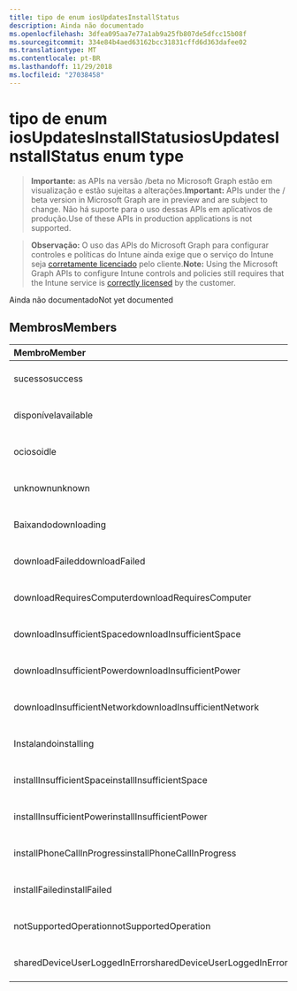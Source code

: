 ```yaml
---
title: tipo de enum iosUpdatesInstallStatus
description: Ainda não documentado
ms.openlocfilehash: 3dfea095aa7e77a1ab9a25fb807de5dfcc15b08f
ms.sourcegitcommit: 334e84b4aed63162bcc31831cffd6d363dafee02
ms.translationtype: MT
ms.contentlocale: pt-BR
ms.lasthandoff: 11/29/2018
ms.locfileid: "27038458"
---
```

# <a name="iosupdatesinstallstatus-enum-type"></a><span data-ttu-id="2dd4d-103">tipo de enum iosUpdatesInstallStatus</span><span class="sxs-lookup"><span data-stu-id="2dd4d-103">iosUpdatesInstallStatus enum type</span></span>

> <span data-ttu-id="2dd4d-104">**Importante:** as APIs na versão /beta no Microsoft Graph estão em visualização e estão sujeitas a alterações.</span><span class="sxs-lookup"><span data-stu-id="2dd4d-104">**Important:** APIs under the / beta version in Microsoft Graph are in preview and are subject to change.</span></span> <span data-ttu-id="2dd4d-105">Não há suporte para o uso dessas APIs em aplicativos de produção.</span><span class="sxs-lookup"><span data-stu-id="2dd4d-105">Use of these APIs in production applications is not supported.</span></span>

> <span data-ttu-id="2dd4d-106">**Observação:** O uso das APIs do Microsoft Graph para configurar controles e políticas do Intune ainda exige que o serviço do Intune seja [corretamente licenciado](https://go.microsoft.com/fwlink/?linkid=839381) pelo cliente.</span><span class="sxs-lookup"><span data-stu-id="2dd4d-106">**Note:** Using the Microsoft Graph APIs to configure Intune controls and policies still requires that the Intune service is [correctly licensed](https://go.microsoft.com/fwlink/?linkid=839381) by the customer.</span></span>

<span data-ttu-id="2dd4d-107">Ainda não documentado</span><span class="sxs-lookup"><span data-stu-id="2dd4d-107">Not yet documented</span></span>
## <a name="members"></a><span data-ttu-id="2dd4d-108">Membros</span><span class="sxs-lookup"><span data-stu-id="2dd4d-108">Members</span></span>
|<span data-ttu-id="2dd4d-109">Membro</span><span class="sxs-lookup"><span data-stu-id="2dd4d-109">Member</span></span>|<span data-ttu-id="2dd4d-110">Valor</span><span class="sxs-lookup"><span data-stu-id="2dd4d-110">Value</span></span>|<span data-ttu-id="2dd4d-111">Descrição</span><span class="sxs-lookup"><span data-stu-id="2dd4d-111">Description</span></span>|
|:---|:---|:---|
|<span data-ttu-id="2dd4d-112">sucesso</span><span class="sxs-lookup"><span data-stu-id="2dd4d-112">success</span></span>|<span data-ttu-id="2dd4d-113">0</span><span class="sxs-lookup"><span data-stu-id="2dd4d-113">0</span></span>|<span data-ttu-id="2dd4d-114">Ainda não documentado</span><span class="sxs-lookup"><span data-stu-id="2dd4d-114">Not yet documented</span></span>|
|<span data-ttu-id="2dd4d-115">disponível</span><span class="sxs-lookup"><span data-stu-id="2dd4d-115">available</span></span>|<span data-ttu-id="2dd4d-116">1</span><span class="sxs-lookup"><span data-stu-id="2dd4d-116">1</span></span>|<span data-ttu-id="2dd4d-117">Ainda não documentado</span><span class="sxs-lookup"><span data-stu-id="2dd4d-117">Not yet documented</span></span>|
|<span data-ttu-id="2dd4d-118">ocioso</span><span class="sxs-lookup"><span data-stu-id="2dd4d-118">idle</span></span>|<span data-ttu-id="2dd4d-119">2</span><span class="sxs-lookup"><span data-stu-id="2dd4d-119">2</span></span>|<span data-ttu-id="2dd4d-120">Ainda não documentado</span><span class="sxs-lookup"><span data-stu-id="2dd4d-120">Not yet documented</span></span>|
|<span data-ttu-id="2dd4d-121">unknown</span><span class="sxs-lookup"><span data-stu-id="2dd4d-121">unknown</span></span>|<span data-ttu-id="2dd4d-122">3</span><span class="sxs-lookup"><span data-stu-id="2dd4d-122">3</span></span>|<span data-ttu-id="2dd4d-123">Ainda não documentado</span><span class="sxs-lookup"><span data-stu-id="2dd4d-123">Not yet documented</span></span>|
|<span data-ttu-id="2dd4d-124">Baixando</span><span class="sxs-lookup"><span data-stu-id="2dd4d-124">downloading</span></span>|<span data-ttu-id="2dd4d-125">-2016330712</span><span class="sxs-lookup"><span data-stu-id="2dd4d-125">-2016330712</span></span>|<span data-ttu-id="2dd4d-126">Ainda não documentado</span><span class="sxs-lookup"><span data-stu-id="2dd4d-126">Not yet documented</span></span>|
|<span data-ttu-id="2dd4d-127">downloadFailed</span><span class="sxs-lookup"><span data-stu-id="2dd4d-127">downloadFailed</span></span>|<span data-ttu-id="2dd4d-128">-2016330711</span><span class="sxs-lookup"><span data-stu-id="2dd4d-128">-2016330711</span></span>|<span data-ttu-id="2dd4d-129">Ainda não documentado</span><span class="sxs-lookup"><span data-stu-id="2dd4d-129">Not yet documented</span></span>|
|<span data-ttu-id="2dd4d-130">downloadRequiresComputer</span><span class="sxs-lookup"><span data-stu-id="2dd4d-130">downloadRequiresComputer</span></span>|<span data-ttu-id="2dd4d-131">-2016330710</span><span class="sxs-lookup"><span data-stu-id="2dd4d-131">-2016330710</span></span>|<span data-ttu-id="2dd4d-132">Ainda não documentado</span><span class="sxs-lookup"><span data-stu-id="2dd4d-132">Not yet documented</span></span>|
|<span data-ttu-id="2dd4d-133">downloadInsufficientSpace</span><span class="sxs-lookup"><span data-stu-id="2dd4d-133">downloadInsufficientSpace</span></span>|<span data-ttu-id="2dd4d-134">-2016330709</span><span class="sxs-lookup"><span data-stu-id="2dd4d-134">-2016330709</span></span>|<span data-ttu-id="2dd4d-135">Ainda não documentado</span><span class="sxs-lookup"><span data-stu-id="2dd4d-135">Not yet documented</span></span>|
|<span data-ttu-id="2dd4d-136">downloadInsufficientPower</span><span class="sxs-lookup"><span data-stu-id="2dd4d-136">downloadInsufficientPower</span></span>|<span data-ttu-id="2dd4d-137">-2016330708</span><span class="sxs-lookup"><span data-stu-id="2dd4d-137">-2016330708</span></span>|<span data-ttu-id="2dd4d-138">Ainda não documentado</span><span class="sxs-lookup"><span data-stu-id="2dd4d-138">Not yet documented</span></span>|
|<span data-ttu-id="2dd4d-139">downloadInsufficientNetwork</span><span class="sxs-lookup"><span data-stu-id="2dd4d-139">downloadInsufficientNetwork</span></span>|<span data-ttu-id="2dd4d-140">-2016330707</span><span class="sxs-lookup"><span data-stu-id="2dd4d-140">-2016330707</span></span>|<span data-ttu-id="2dd4d-141">Ainda não documentado</span><span class="sxs-lookup"><span data-stu-id="2dd4d-141">Not yet documented</span></span>|
|<span data-ttu-id="2dd4d-142">Instalando</span><span class="sxs-lookup"><span data-stu-id="2dd4d-142">installing</span></span>|<span data-ttu-id="2dd4d-143">-2016330706</span><span class="sxs-lookup"><span data-stu-id="2dd4d-143">-2016330706</span></span>|<span data-ttu-id="2dd4d-144">Ainda não documentado</span><span class="sxs-lookup"><span data-stu-id="2dd4d-144">Not yet documented</span></span>|
|<span data-ttu-id="2dd4d-145">installInsufficientSpace</span><span class="sxs-lookup"><span data-stu-id="2dd4d-145">installInsufficientSpace</span></span>|<span data-ttu-id="2dd4d-146">-2016330705</span><span class="sxs-lookup"><span data-stu-id="2dd4d-146">-2016330705</span></span>|<span data-ttu-id="2dd4d-147">Ainda não documentado</span><span class="sxs-lookup"><span data-stu-id="2dd4d-147">Not yet documented</span></span>|
|<span data-ttu-id="2dd4d-148">installInsufficientPower</span><span class="sxs-lookup"><span data-stu-id="2dd4d-148">installInsufficientPower</span></span>|<span data-ttu-id="2dd4d-149">-2016330704</span><span class="sxs-lookup"><span data-stu-id="2dd4d-149">-2016330704</span></span>|<span data-ttu-id="2dd4d-150">Ainda não documentado</span><span class="sxs-lookup"><span data-stu-id="2dd4d-150">Not yet documented</span></span>|
|<span data-ttu-id="2dd4d-151">installPhoneCallInProgress</span><span class="sxs-lookup"><span data-stu-id="2dd4d-151">installPhoneCallInProgress</span></span>|<span data-ttu-id="2dd4d-152">-2016330703</span><span class="sxs-lookup"><span data-stu-id="2dd4d-152">-2016330703</span></span>|<span data-ttu-id="2dd4d-153">Ainda não documentado</span><span class="sxs-lookup"><span data-stu-id="2dd4d-153">Not yet documented</span></span>|
|<span data-ttu-id="2dd4d-154">installFailed</span><span class="sxs-lookup"><span data-stu-id="2dd4d-154">installFailed</span></span>|<span data-ttu-id="2dd4d-155">-2016330702</span><span class="sxs-lookup"><span data-stu-id="2dd4d-155">-2016330702</span></span>|<span data-ttu-id="2dd4d-156">Ainda não documentado</span><span class="sxs-lookup"><span data-stu-id="2dd4d-156">Not yet documented</span></span>|
|<span data-ttu-id="2dd4d-157">notSupportedOperation</span><span class="sxs-lookup"><span data-stu-id="2dd4d-157">notSupportedOperation</span></span>|<span data-ttu-id="2dd4d-158">-2016330701</span><span class="sxs-lookup"><span data-stu-id="2dd4d-158">-2016330701</span></span>|<span data-ttu-id="2dd4d-159">Ainda não documentado</span><span class="sxs-lookup"><span data-stu-id="2dd4d-159">Not yet documented</span></span>|
|<span data-ttu-id="2dd4d-160">sharedDeviceUserLoggedInError</span><span class="sxs-lookup"><span data-stu-id="2dd4d-160">sharedDeviceUserLoggedInError</span></span>|<span data-ttu-id="2dd4d-161">-2016330699</span><span class="sxs-lookup"><span data-stu-id="2dd4d-161">-2016330699</span></span>|<span data-ttu-id="2dd4d-162">Ainda não documentado</span><span class="sxs-lookup"><span data-stu-id="2dd4d-162">Not yet documented</span></span>|





